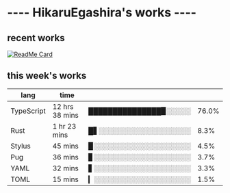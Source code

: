 # ---- HikaruEgashira's works ----

## recent works

[![ReadMe Card](https://github-readme-stats.vercel.app/api/pin/?username=twin-te&repo=twinte-front)](https://github.com/twin-te/twinte-front)

## this week's works

| lang        | time           |                       |        |
| ----------- | -------------- | --------------------- | ------ |
| TypeScript  | 12 hrs 38 mins | ███████████████▉░░░░░ |  76.0% |
| Rust        | 1 hr 23 mins   | █▋░░░░░░░░░░░░░░░░░░░ |   8.3% |
| Stylus      | 45 mins        | ▉░░░░░░░░░░░░░░░░░░░░ |   4.5% |
| Pug         | 36 mins        | ▊░░░░░░░░░░░░░░░░░░░░ |   3.7% |
| YAML        | 32 mins        | ▋░░░░░░░░░░░░░░░░░░░░ |   3.3% |
| TOML        | 15 mins        | ▎░░░░░░░░░░░░░░░░░░░░ |   1.5% |

